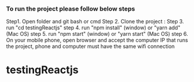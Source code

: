 ### To run the project please follow below steps

Step1. Open folder and git bash or cmd
Step 2. Clone the project :
Step 3. run "cd testingReactjs"
step 4. run "npm install" (window) or "yarn add" (Mac OS)
step 5. run "npm start" (window) or "yarn start" (Mac OS)
step 6. On your mobile phone, open browser and accept the computer IP that runs the project, phone and computer must have the same wifi connection



# testingReactjs
